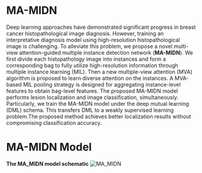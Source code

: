 # MA-MIDN

Deep learning approaches have demonstrated significant progress in breast cancer histopathological image diagnosis. However, training an interpretative diagnosis model using high-resolution histopathological image is challenging. To alleviate this problem, we propose a novel multi-view attention-guided multiple instance detection network (**MA-MIDN**). We first divide each histopathology image into instances and form a corresponding bag to fully utilize high-resolution information through multiple instance learning (MIL). Then a new multiple-view attention (MVA) algorithm is proposed to learn diverse attention on the instances. A MVA-based MIL pooling strategy is designed for aggregating instance-level features to obtain bag-level features. The proposed MA-MIDN model performs lesion localization and image classification, simultaneously. Particularly, we train the MA-MIDN model under the deep mutual learning (DML) schema. This transfers DML to a weakly supervised learning problem.The proposed method achieves better localization results without compromising classification accuracy.

# MA-MIDN Model
**The MA_MIDN model schematic**
![MA_MIDN](https://i.loli.net/2021/04/26/ifBePrOJHXxczpR.png)


